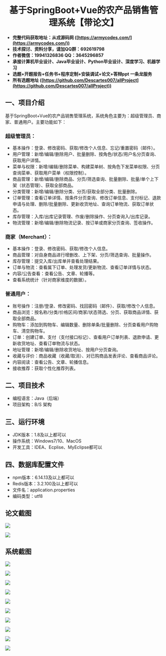 <h1 align="center">基于SpringBoot+Vue的农产品销售管理系统【带论文】</h1></p>

- <b>完整代码获取地址：从戎源码网 ([https://armycodes.com/](https://armycodes.com/))</b>
- <b>技术探讨、资料分享，请加QQ群：692619798</b>
- <b>作者微信：19941326836  QQ：3645296857</b>
- <b>承接计算机毕业设计、Java毕业设计、Python毕业设计、深度学习、机器学习</b>
- <b>选题+开题报告+任务书+程序定制+安装调试+论文+答辩ppt 一条龙服务</b>
- <b>所有选题地址 ([https://github.com/Descartes007/allProject](https://github.com/Descartes007/allProject)) </b>

## 一、项目介绍

基于SpringBoot+Vue的农产品销售管理系统，系统角色主要为：超级管理员、商家、普通用户。主要功能如下：
### 超级管理员：
- 基本操作：登录、修改密码、获取/修改个人信息、忘记/重置密码（邮件）。
- 用户管理：新增/编辑/删除用户、批量删除、按角色/状态/用户名分页查询、获取用户详情。
- 菜单与权限：新增/编辑/删除菜单、构建菜单树、按角色下发菜单权限、分页查询菜单、获取用户菜单（权限控制）。
- 商品管理：新增/编辑/删除商品、分页/筛选查询、批量删除、批量/单个上下架（状态管理）、获取全部商品。
- 分类管理：新增/编辑/删除分类、分页/获取全部分类、批量删除。
- 订单管理：查看订单详情、按条件分页查询、修改订单信息、支付标记、退款申请与处理、删除/批量删除、更新收货地址、查询订单物流、获取订单状态。
- 库存管理：入库/出库记录管理、作废/删除操作、分页查询入/出库记录。
- 物流管理：新增/编辑/删除物流记录、按订单或商家分页查询、签收操作。
### 商家（Merchant）：
- 基本操作：登录、修改密码、获取/修改个人信息。
- 商品管理：对自身商品进行增删改、上下架、分页/筛选查询、批量操作。
- 库存管理：提交入库/出库单并查看处理结果。
- 订单与物流：查看属下订单、处理发货/更新物流、查看订单详情与状态。
- 内容/公告查看：查看公告、文章、轮播等。
- 查看系统统计（针对商家维度的数据）。
### 普通用户：
- 账号操作：注册/登录、修改密码、找回密码（邮件）、获取/修改个人信息。
- 商品浏览：按名称/分类/价格区间/商家/状态筛选、分页、获取商品详情、获取全部商品。
- 购物车：添加到购物车、编辑数量、删除单条/批量删除、分页查看用户购物车、清空购物车。
- 订单：创建订单、支付（支付接口标记）、查看用户订单列表、退款申请、更新收货地址、查看订单物流与状态。
- 地址管理：新增/编辑/删除收货地址、按用户分页查询。
- 收藏与评价：商品收藏（收藏/取消）、对已购商品发表评论、查看商品评论。
- 内容阅读：查看公告、文章、轮播信息。
- 接收推荐：获取个性化推荐列表。

## 二、项目技术

- 编程语言：Java（后端）
- 项目架构：B/S 架构


## 三、运行环境

- JDK版本：1.8及以上都可以
- 操作系统：Windows7/10、MacOS
- 开发工具：IDEA、Ecplise、MyEclipse都可以

## 四、数据库配置文件

- npm版本：6.14.13及以上都可以
- Redis版本：3.2.100及以上都可以
- 文件名：application.properties
- 编码类型：utf8

## 论文截图

![](screenshot/1.png)

![](screenshot/2.png)

## 系统截图

![](screenshot/3.png)

![](screenshot/4.png)

![](screenshot/5.png)

![](screenshot/6.png)

![](screenshot/7.png)

![](screenshot/8.png)

![](screenshot/9.png)

![](screenshot/10.png)

![](screenshot/11.png)

![](screenshot/12.png)
